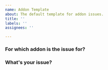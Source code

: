 ```yaml
---
name: Addon Template
about: The default template for addon issues.
title: ''
labels: ''
assignees: ''

---
```


### For which addon is the issue for?

### What's your issue?
